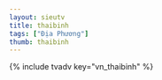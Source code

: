 ```yaml
---
layout: sieutv
title: thaibinh
tags: ["Địa Phương"]
thumb: thaibinh
---
```

{% include tvadv key="vn_thaibinh" %}